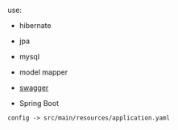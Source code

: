 use:
* hibernate
* jpa
* mysql
* model mapper
* [swagger](http://localhost:8080/swagger-ui/index.html#/)

* Spring Boot



```
config -> src/main/resources/application.yaml
```
